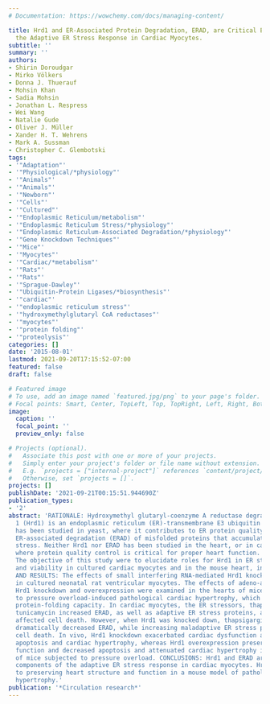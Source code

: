```yaml
---
# Documentation: https://wowchemy.com/docs/managing-content/

title: Hrd1 and ER-Associated Protein Degradation, ERAD, are Critical Elements of
  the Adaptive ER Stress Response in Cardiac Myocytes.
subtitle: ''
summary: ''
authors:
- Shirin Doroudgar
- Mirko Völkers
- Donna J. Thuerauf
- Mohsin Khan
- Sadia Mohsin
- Jonathan L. Respress
- Wei Wang
- Natalie Gude
- Oliver J. Müller
- Xander H. T. Wehrens
- Mark A. Sussman
- Christopher C. Glembotski
tags:
- '"Adaptation"'
- '"Physiological/*physiology"'
- '"Animals"'
- '"Animals"'
- '"Newborn"'
- '"Cells"'
- '"Cultured"'
- '"Endoplasmic Reticulum/metabolism"'
- '"Endoplasmic Reticulum Stress/*physiology"'
- '"Endoplasmic Reticulum-Associated Degradation/*physiology"'
- '"Gene Knockdown Techniques"'
- '"Mice"'
- '"Myocytes"'
- '"Cardiac/*metabolism"'
- '"Rats"'
- '"Rats"'
- '"Sprague-Dawley"'
- '"Ubiquitin-Protein Ligases/*biosynthesis"'
- '"cardiac"'
- '"endoplasmic reticulum stress"'
- '"hydroxymethylglutaryl CoA reductases"'
- '"myocytes"'
- '"protein folding"'
- '"proteolysis"'
categories: []
date: '2015-08-01'
lastmod: 2021-09-20T17:15:52-07:00
featured: false
draft: false

# Featured image
# To use, add an image named `featured.jpg/png` to your page's folder.
# Focal points: Smart, Center, TopLeft, Top, TopRight, Left, Right, BottomLeft, Bottom, BottomRight.
image:
  caption: ''
  focal_point: ''
  preview_only: false

# Projects (optional).
#   Associate this post with one or more of your projects.
#   Simply enter your project's folder or file name without extension.
#   E.g. `projects = ["internal-project"]` references `content/project/deep-learning/index.md`.
#   Otherwise, set `projects = []`.
projects: []
publishDate: '2021-09-21T00:15:51.944690Z'
publication_types:
- '2'
abstract: 'RATIONALE: Hydroxymethyl glutaryl-coenzyme A reductase degradation protein
  1 (Hrd1) is an endoplasmic reticulum (ER)-transmembrane E3 ubiquitin ligase that
  has been studied in yeast, where it contributes to ER protein quality control by
  ER-associated degradation (ERAD) of misfolded proteins that accumulate during ER
  stress. Neither Hrd1 nor ERAD has been studied in the heart, or in cardiac myocytes,
  where protein quality control is critical for proper heart function. OBJECTIVE:
  The objective of this study were to elucidate roles for Hrd1 in ER stress, ERAD,
  and viability in cultured cardiac myocytes and in the mouse heart, in vivo. METHODS
  AND RESULTS: The effects of small interfering RNA-mediated Hrd1 knockdown were examined
  in cultured neonatal rat ventricular myocytes. The effects of adeno-associated virus-mediated
  Hrd1 knockdown and overexpression were examined in the hearts of mice subjected
  to pressure overload-induced pathological cardiac hypertrophy, which challenges
  protein-folding capacity. In cardiac myocytes, the ER stressors, thapsigargin and
  tunicamycin increased ERAD, as well as adaptive ER stress proteins, and minimally
  affected cell death. However, when Hrd1 was knocked down, thapsigargin and tunicamycin
  dramatically decreased ERAD, while increasing maladaptive ER stress proteins and
  cell death. In vivo, Hrd1 knockdown exacerbated cardiac dysfunction and increased
  apoptosis and cardiac hypertrophy, whereas Hrd1 overexpression preserved cardiac
  function and decreased apoptosis and attenuated cardiac hypertrophy in the hearts
  of mice subjected to pressure overload. CONCLUSIONS: Hrd1 and ERAD are essential
  components of the adaptive ER stress response in cardiac myocytes. Hrd1 contributes
  to preserving heart structure and function in a mouse model of pathological cardiac
  hypertrophy.'
publication: '*Circulation research*'
---
```


